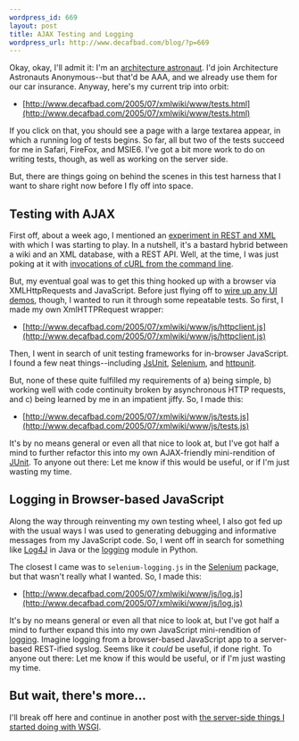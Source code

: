 ```yaml
--- 
wordpress_id: 669
layout: post
title: AJAX Testing and Logging
wordpress_url: http://www.decafbad.com/blog/?p=669
---
```

Okay, okay, I'll admit it: I'm an [architecture astronaut][aa].  I'd join Architecture Astronauts Anonymous--but that'd be AAA, and we already use them for our car insurance. Anyway, here's my current trip into orbit:

[aa]: http://www.joelonsoftware.com/articles/fog0000000018.html

* [http://www.decafbad.com/2005/07/xmlwiki/www/tests.html](http://www.decafbad.com/2005/07/xmlwiki/www/tests.html)

If you click on that, you should see a page with a large textarea appear, in which a running log of tests begins.  So far, all but two of the tests succeed for me in Safari, FireFox, and MSIE6.  I've got a bit more work to do on writing tests, though, as well as working on the server side.

But, there are things going on behind the scenes in this test harness that I want to share right now before I fly off into space.

## Testing with AJAX

First off, about a week ago, I mentioned an [experiment in REST and XML][exp] with which I was starting to play.  In a nutshell, it's a bastard hybrid between a wiki and an XML database, with a REST API.  Well, at the time, I was just poking at it with [invocations of cURL from the command line][curl].  

But, my eventual goal was to get this thing hooked up with a browser via XMLHttpRequests and JavaScript.  Before just flying off to [wire up any UI demos][outliner], though, I wanted to run it through some repeatable tests.  So first, I made my own XmlHTTPRequest wrapper:

* [http://www.decafbad.com/2005/07/xmlwiki/www/js/httpclient.js](http://www.decafbad.com/2005/07/xmlwiki/www/js/httpclient.js)

Then, I went in search of unit testing frameworks for in-browser JavaScript.  I found a few neat things--including [JsUnit](http://www.edwardh.com/jsunit/), [Selenium][selenium], and [httpunit](http://httpunit.sourceforge.net/).

But, none of these quite fulfilled my requirements of a) being simple, b) working well with code continuity broken by asynchronous HTTP requests, and c) being learned by me in an impatient jiffy.  So, I made this:

* [http://www.decafbad.com/2005/07/xmlwiki/www/js/tests.js](http://www.decafbad.com/2005/07/xmlwiki/www/js/tests.js)

It's by no means general or even all that nice to look at, but I've got half a mind to further refactor this into my own AJAX-friendly mini-rendition of [JUnit][junit].  To anyone out there: Let me know if this would be useful, or if I'm just wasting my time.

[junit]: http://www.junit.org/index.htm
[outliner]: http://www.decafbad.com/blog/2005/07/12/xoxo_outliner_experiment
[curl]: http://www.decafbad.com/2005/07/xmlwiki/doc/log.txt
[exp]: http://www.decafbad.com/blog/2005/07/12/an_experiment_in_rest_and_xml
[selenium]: http://selenium.thoughtworks.com/index.html

## Logging in Browser-based JavaScript

Along the way through reinventing my own testing wheel, I also got fed up with the usual ways I was used to generating debugging and informative messages from my JavaScript code.  So, I went off in search for something like [Log4J][log4j] in Java or the [logging][logging] module in Python.

The closest I came was to `selenium-logging.js` in the [Selenium][selenium] package, but that wasn't really what I wanted.  So, I made this:

* [http://www.decafbad.com/2005/07/xmlwiki/www/js/log.js](http://www.decafbad.com/2005/07/xmlwiki/www/js/log.js)

It's by no means general or even all that nice to look at, but I've got half a mind to further expand this into my own JavaScript mini-rendition of [logging][logging].  Imagine logging from a browser-based JavaScript app to a server-based REST-ified syslog.  Seems like it *could* be useful, if done right.  To anyone out there: Let me know if this would be useful, or if I'm just wasting my time.

[log4j]: http://logging.apache.org/log4j/docs/
[logging]: http://www.python.org/doc/current/lib/module-logging.html

## But wait, there's more...

I'll break off here and continue in another post with [the server-side things I started doing with WSGI][next].

[next]: http://www.decafbad.com/blog/2005/07/18/discovering_wsgi_and_xslt_as_middleware
